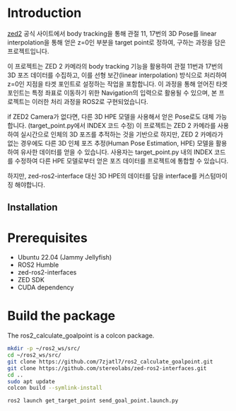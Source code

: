 # Introduction
[zed2](https://www.stereolabs.com/docs/body-tracking) 공식 사이트에서 body tracking을 통해 관절 11, 17번의 3D Pose를 linear interpolation을 통해 얻은
z=0인 부분을 target point로 정하여, 구하는 과정을 담은 프로젝트입니다.

이 프로젝트는 ZED 2 카메라의 body tracking 기능을 활용하여 관절 11번과 17번의 3D 포즈 데이터를 수집하고, 
이를 선형 보간(linear interpolation) 방식으로 처리하여 z=0인 지점을 타겟 포인트로 설정하는 작업을 포함합니다. 
이 과정을 통해 얻어진 타겟 포인트는 특정 좌표로 이동하기 위한 Navigation의 입력으로 활용될 수 있으며, 본 프로젝트는 이러한 처리 과정을 ROS2로 구현되었습니다.

if ZED2 Camera가 없다면, 다른 3D HPE 모델을 사용해서 얻은 Pose로도 대체 가능합니다. (target_point.py에서 INDEX 코드 수정)
이 프로젝트는 ZED 2 카메라를 사용하여 실시간으로 인체의 3D 포즈를 추적하는 것을 기반으로 하지만, ZED 2 카메라가 없는 경우에도 다른 3D 인체 포즈 추정(Human Pose Estimation, HPE) 모델을 활용하여 유사한 데이터를 얻을 수 있습니다. 
사용자는 target_point.py 내의 INDEX 코드를 수정하여 다른 HPE 모델로부터 얻은 포즈 데이터를 프로젝트에 통합할 수 있습니다.

하지만, zed-ros2-interface 대신 3D HPE의 데이터를 담을 interface를 커스텀마이징 해야합니다.

## Installation
# Prerequisites
- Ubuntu 22.04 (Jammy Jellyfish)
- ROS2 Humble
- zed-ros2-interfaces
- ZED SDK
- CUDA dependency

# Build the package
The ros2_calculate_goalpoint is a colcon package.

```bash
mkdir -p ~/ros2_ws/src/
cd ~/ros2_ws/src/
git clone https://github.com/7zjatl7/ros2_calculate_goalpoint.git
git clone https://github.com/stereolabs/zed-ros2-interfaces.git
cd ..
sudo apt update
colcon build --symlink-install
```

```bash
ros2 launch get_target_point send_goal_point.launch.py
```







